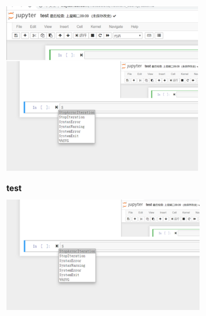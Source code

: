 <img src="pictures/g85ue78z52.png" width="500" />

<img src="pictures/hxhxb5gkyi6.png" width="500" />

## test
![image.png](pictures/g4ppf6bs86t.png)

```{.python .input}

```
